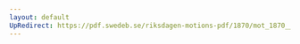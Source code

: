 ```yaml
---
layout: default
UpRedirect: https://pdf.swedeb.se/riksdagen-motions-pdf/1870/mot_1870__ak__00122.pdf
---
```

